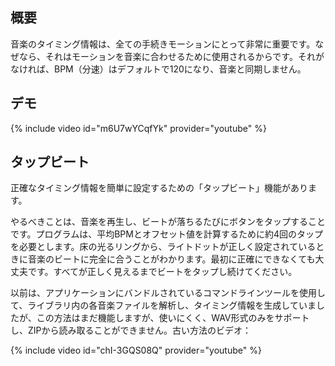 ## 概要
音楽のタイミング情報は、全ての手続きモーションにとって非常に重要です。なぜなら、それはモーションを音楽に合わせるために使用されるからです。それがなければ、BPM（分速）はデフォルトで120になり、音楽と同期しません。

## デモ
{% include video id="m6U7wYCqfYk" provider="youtube" %}

## タップビート
正確なタイミング情報を簡単に設定するための「タップビート」機能があります。

やるべきことは、音楽を再生し、ビートが落ちるたびにボタンをタップすることです。プログラムは、平均BPMとオフセット値を計算するために約4回のタップを必要とします。床の光るリングから、ライトドットが正しく設定されているときに音楽のビートに完全に合うことがわかります。最初に正確にできなくても大丈夫です。すべてが正しく見えるまでビートをタップし続けてください。

以前は、アプリケーションにバンドルされているコマンドラインツールを使用して、ライブラリ内の各音楽ファイルを解析し、タイミング情報を生成していましたが、この方法はまだ機能しますが、使いにくく、WAV形式のみをサポートし、ZIPから読み取ることができません。古い方法のビデオ：

{% include video id="chI-3GQS08Q" provider="youtube" %}